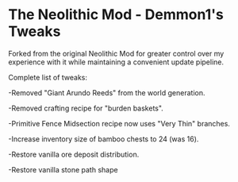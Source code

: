 # The Neolithic Mod - Demmon1's Tweaks

Forked from the original Neolithic Mod for greater control over my experience with it while maintaining a convenient update pipeline.

Complete list of tweaks:

-Removed "Giant Arundo Reeds" from the world generation.

-Removed crafting recipe for "burden baskets".

-Primitive Fence Midsection recipe now uses "Very Thin" branches.

-Increase inventory size of bamboo chests to 24 (was 16).

-Restore vanilla ore deposit distribution.

-Restore vanilla stone path shape